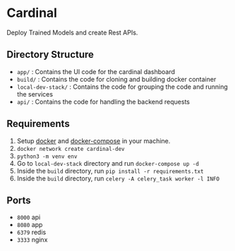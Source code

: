 # Cardinal

Deploy Trained Models and create Rest APIs.


## Directory Structure

- `app/` : Contains the UI code for the cardinal dashboard
- `build/` : Contains the code for cloning and building docker container
- `local-dev-stack/` : Contains the code for grouping the code and running the services
- `api/` : Contains the code for handling the backend requests

## Requirements 

1. Setup [docker](https://docs.docker.com/get-started/) and [docker-compose](https://docs.docker.com/compose/gettingstarted/) in your machine.
2. `docker network create cardinal-dev`
3. `python3 -m venv env`
4. Go to `local-dev-stack` directory and run `docker-compose up -d`
5. Inside the `build` directory, run `pip install -r requirements.txt`
6. Inside the `build` directory, run `celery -A celery_task worker -l INFO`


## Ports 

- `8000` api
- `8080` app
- `6379` redis
- `3333` nginx
